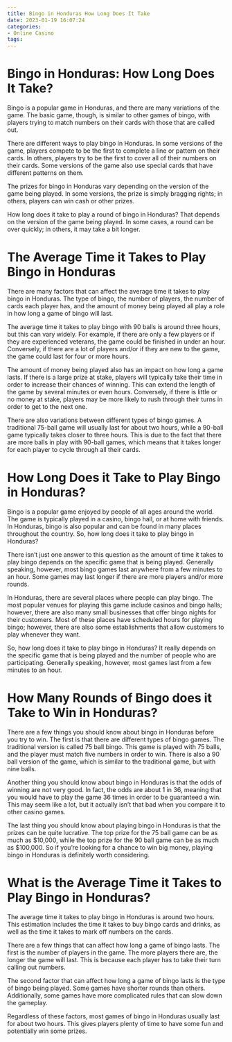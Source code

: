 ```yaml
---
title: Bingo in Honduras How Long Does It Take 
date: 2023-01-19 16:07:24
categories:
- Online Casino
tags:
---
```



#  Bingo in Honduras: How Long Does It Take? 
Bingo is a popular game in Honduras, and there are many variations of the game. The basic game, though, is similar to other games of bingo, with players trying to match numbers on their cards with those that are called out.

There are different ways to play bingo in Honduras. In some versions of the game, players compete to be the first to complete a line or pattern on their cards. In others, players try to be the first to cover all of their numbers on their cards. Some versions of the game also use special cards that have different patterns on them.

The prizes for bingo in Honduras vary depending on the version of the game being played. In some versions, the prize is simply bragging rights; in others, players can win cash or other prizes.

How long does it take to play a round of bingo in Honduras? That depends on the version of the game being played. In some cases, a round can be over quickly; in others, it may take a bit longer.

#  The Average Time it Takes to Play Bingo in Honduras 

There are many factors that can affect the average time it takes to play bingo in Honduras. The type of bingo, the number of players, the number of cards each player has, and the amount of money being played all play a role in how long a game of bingo will last.

The average time it takes to play bingo with 90 balls is around three hours, but this can vary widely. For example, if there are only a few players or if they are experienced veterans, the game could be finished in under an hour. Conversely, if there are a lot of players and/or if they are new to the game, the game could last for four or more hours.

The amount of money being played also has an impact on how long a game lasts. If there is a large prize at stake, players will typically take their time in order to increase their chances of winning. This can extend the length of the game by several minutes or even hours. Conversely, if there is little or no money at stake, players may be more likely to rush through their turns in order to get to the next one.

There are also variations between different types of bingo games. A traditional 75-ball game will usually last for about two hours, while a 90-ball game typically takes closer to three hours. This is due to the fact that there are more balls in play with 90-ball games, which means that it takes longer for each player to cycle through all their cards.

#  How Long Does it Take to Play Bingo in Honduras? 

Bingo is a popular game enjoyed by people of all ages around the world. The game is typically played in a casino, bingo hall, or at home with friends. In Honduras, bingo is also popular and can be found in many places throughout the country. So, how long does it take to play bingo in Honduras?

There isn’t just one answer to this question as the amount of time it takes to play bingo depends on the specific game that is being played. Generally speaking, however, most bingo games last anywhere from a few minutes to an hour. Some games may last longer if there are more players and/or more rounds.

In Honduras, there are several places where people can play bingo. The most popular venues for playing this game include casinos and bingo halls; however, there are also many small businesses that offer bingo nights for their customers. Most of these places have scheduled hours for playing bingo; however, there are also some establishments that allow customers to play whenever they want.

So, how long does it take to play bingo in Honduras? It really depends on the specific game that is being played and the number of people who are participating. Generally speaking, however, most games last from a few minutes to an hour.

#  How Many Rounds of Bingo does it Take to Win in Honduras? 

There are a few things you should know about bingo in Honduras before you try to win. The first is that there are different types of bingo games. The traditional version is called 75 ball bingo. This game is played with 75 balls, and the player must match five numbers in order to win. There is also a 90 ball version of the game, which is similar to the traditional game, but with nine balls.

Another thing you should know about bingo in Honduras is that the odds of winning are not very good. In fact, the odds are about 1 in 36, meaning that you would have to play the game 36 times in order to be guaranteed a win. This may seem like a lot, but it actually isn’t that bad when you compare it to other casino games.

The last thing you should know about playing bingo in Honduras is that the prizes can be quite lucrative. The top prize for the 75 ball game can be as much as $10,000, while the top prize for the 90 ball game can be as much as $100,000. So if you’re looking for a chance to win big money, playing bingo in Honduras is definitely worth considering.

#  What is the Average Time it Takes to Play Bingo in Honduras?

The average time it takes to play bingo in Honduras is around two hours. This estimation includes the time it takes to buy bingo cards and drinks, as well as the time it takes to mark off numbers on the cards.

There are a few things that can affect how long a game of bingo lasts. The first is the number of players in the game. The more players there are, the longer the game will last. This is because each player has to take their turn calling out numbers.

The second factor that can affect how long a game of bingo lasts is the type of bingo being played. Some games have shorter rounds than others. Additionally, some games have more complicated rules that can slow down the gameplay.

Regardless of these factors, most games of bingo in Honduras usually last for about two hours. This gives players plenty of time to have some fun and potentially win some prizes.